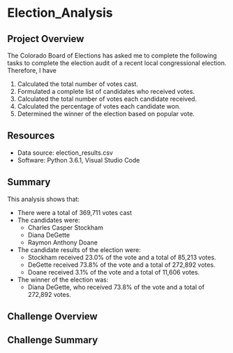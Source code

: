 # Election_Analysis

## Project Overview
The Colorado Board of Elections has asked me to complete the following tasks to complete the election audit of a recent local congressional election. Therefore, I have

1. Calculated the total number of votes cast.
2. Formulated a complete list of candidates who received votes.
3. Calculated the total number of votes each candidate received.
4. Calculated the percentage of votes each candidate won.
5. Determined the winner of the election based on popular vote.

## Resources
- Data source: election_results.csv
- Software: Python 3.6.1, Visual Studio Code

## Summary
This analysis shows that:
- There were a total of 369,711 votes cast
- The candidates were:
  - Charles Casper Stockham
  - Diana DeGette
  - Raymon Anthony Doane
- The candidate results of the election were:
  - Stockham received 23.0% of the vote and a total of 85,213 votes.
  - DeGette received 73.8% of the vote and a total of 272,892 votes.
  - Doane received 3.1% of the vote and a total of 11,606 votes.
- The winner of the election was:
  - Diana DeGette, who received 73.8% of the vote and a total of 272,892 votes.

## Challenge Overview

## Challenge Summary
